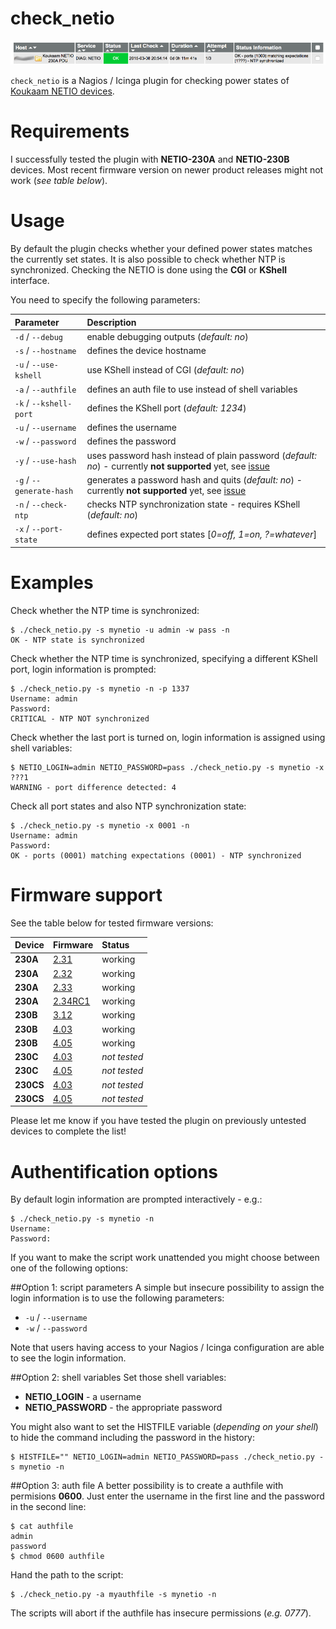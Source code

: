 check_netio
==========

![Example Icinga screenshot](https://raw.githubusercontent.com/stdevel/check_netio/master/Icinga_Screenshot.png "Example Icinga screenshot")

``check_netio`` is a Nagios / Icinga plugin for checking power states of [Koukaam NETIO devices](http://www.koukaam.se/kkmd/products.php?cat_id=19).

Requirements
============
I successfully tested the plugin with **NETIO-230A** and **NETIO-230B** devices. Most recent firmware version on newer product releases might not work (*see table below*).

Usage
=====
By default the plugin checks whether your defined power states matches the currently set states. It is also possible to check whether NTP is synchronized. Checking the NETIO is done using the **CGI** or **KShell** interface.

You need to specify the following parameters:

| Parameter | Description |
|:----------|:------------|
| `-d` / `--debug` | enable debugging outputs (*default: no*) |
| `-s` / `--hostname` | defines the device hostname |
| `-u` / `--use-kshell` | use KShell instead of CGI (*default: no*) |
| `-a` / `--authfile` | defines an auth file to use instead of shell variables |
| `-k` / `--kshell-port` | defines the KShell port (*default: 1234*) |
| `-u` / `--username` | defines the username |
| `-w` / `--password` | defines the password |
| `-y` / `--use-hash` | uses password hash instead of plain password (*default: no*) - currently **not supported** yet, see [issue](https://github.com/stdevel/check_netio/issues/2) |
| `-g` / `--generate-hash` | generates a password hash and quits (*default: no*) - currently **not supported** yet, see [issue](https://github.com/stdevel/check_netio/issues/2) |
| `-n` / `--check-ntp` | checks NTP synchronization state - requires KShell (*default: no*) |
| `-x` / `--port-state` | defines expected port states [*0=off, 1=on, ?=whatever*] |

Examples
========
Check whether the NTP time is synchronized:
```
$ ./check_netio.py -s mynetio -u admin -w pass -n
OK - NTP state is synchronized
```

Check whether the NTP time is synchronized, specifying a different KShell port, login information is prompted:
```
$ ./check_netio.py -s mynetio -n -p 1337
Username: admin
Password:
CRITICAL - NTP NOT synchronized
```

Check whether the last port is turned on, login information is assigned using shell variables:
```
$ NETIO_LOGIN=admin NETIO_PASSWORD=pass ./check_netio.py -s mynetio -x ???1
WARNING - port difference detected: 4
```

Check all port states and also NTP synchronization state:
```
$ ./check_netio.py -s mynetio -x 0001 -n
Username: admin
Password:
OK - ports (0001) matching expectations (0001) - NTP synchronized
```

Firmware support
================
See the table below for tested firmware versions:

| Device | Firmware | Status |
|:-------|:---------|:-------|
| **230A** | [2.31](http://www.koukaam.se/kkmd/downloads.php?cat_id=18&download_id=1229) | working |
| **230A** | [2.32](http://www.koukaam.se/kkmd/downloads.php?cat_id=18&download_id=1314) | working |
| **230A** | [2.33](http://www.koukaam.se/kkmd/downloads.php?cat_id=18&download_id=1332) | working |
| **230A** | [2.34RC1](http://www.koukaam.se/kkmd/downloads.php?cat_id=6&download_id=1610) | working |
| **230B** | [3.12](http://www.koukaam.se/kkmd/downloads.php?cat_id=6&download_id=1693) | working |
| **230B** | [4.03](http://www.koukaam.se/kkmd/downloads.php?cat_id=6&download_id=1985) | working |
| **230B** | [4.05](http://www.koukaam.se/kkmd/downloads.php?cat_id=6&download_id=2109) | working |
| **230C** | [4.03](http://www.koukaam.se/kkmd/downloads.php?cat_id=6&download_id=1986) | *not tested* |
| **230C** | [4.05](http://www.koukaam.se/kkmd/downloads.php?cat_id=6&download_id=2110) | *not tested* |
| **230CS** | [4.03](http://www.koukaam.se/kkmd/downloads.php?cat_id=6&download_id=1987) | *not tested* |
| **230CS** | [4.05](http://www.koukaam.se/kkmd/downloads.php?cat_id=6&download_id=2111) | *not tested* |

Please let me know if you have tested the plugin on previously untested devices to complete the list!

Authentification options
========================
By default login information are prompted interactively - e.g.:
```
$ ./check_netio.py -s mynetio -n
Username:
Password:
```

If you want to make the script work unattended you might choose between one of the following options:

##Option 1: script parameters
A simple but insecure possibility to assign the login information is to use the following parameters:
* `-u` / `--username`
* `-w` / `--password`

Note that users having access to your Nagios / Icinga configuration are able to see the login information.

##Option 2: shell variables
Set those shell variables:
* **NETIO_LOGIN** - a username
* **NETIO_PASSWORD** - the appropriate password

You might also want to set the HISTFILE variable (*depending on your shell*) to hide the command including the password in the history:
```
$ HISTFILE="" NETIO_LOGIN=admin NETIO_PASSWORD=pass ./check_netio.py -s mynetio -n
```

##Option 3: auth file
A better possibility is to create a authfile with permisions **0600**. Just enter the username in the first line and the password in the second line:
```
$ cat authfile
admin
password
$ chmod 0600 authfile
```
Hand the path to the script:
```
$ ./check_netio.py -a myauthfile -s mynetio -n
```

The scripts will abort if the authfile has insecure permissions (*e.g. 0777*).
